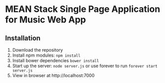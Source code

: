 # MEAN Stack Single Page Application for Music Web App

## Installation
1. Download the repository
2. Install npm modules: `npm install`
3. Install bower dependencies `bower install`
4. Start up the server: `node server.js` or use forever to run `forever start server.js`
5. View in browser at http://localhost:7000



